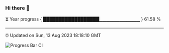 ### Hi there 👋

⏳ Year progress { ██████████████████▁▁▁▁▁▁▁▁▁▁▁▁ } 61.58 %

---

⏰ Updated on Sun, 13 Aug 2023 18:18:10 GMT

![Progress Bar CI](https://github.com/ZhaoGui/ZhaoGui/workflows/Progress%20Bar%20CI/badge.svg)
